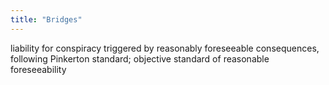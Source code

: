 ```yaml
---
title: "Bridges"
---
```

liability for conspiracy triggered by reasonably foreseeable consequences, following Pinkerton standard; objective standard of reasonable foreseeability


